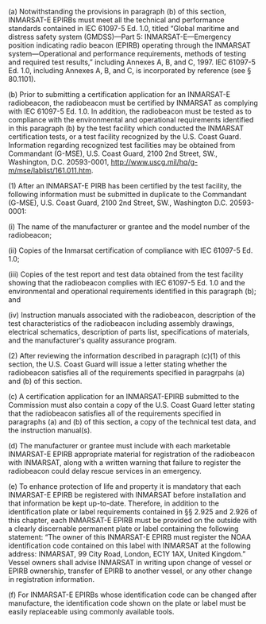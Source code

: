 (a) Notwithstanding the provisions in paragraph (b) of this section, INMARSAT-E EPIRBs must meet all the technical and performance standards contained in IEC 61097-5 Ed. 1.0, titled “Global maritime and distress safety system (GMDSS)—Part 5: INMARSAT-E—Emergency position indicating radio beacon (EPIRB) operating through the INMARSAT system—Operational and performance requirements, methods of testing and required test results,” including Annexes A, B, and C, 1997. IEC 61097-5 Ed. 1.0, including Annexes A, B, and C, is incorporated by reference (see § 80.1101).
              

(b) Prior to submitting a certification application for an INMARSAT-E radiobeacon, the radiobeacon must be certified by INMARSAT as complying with IEC 61097-5 Ed. 1.0. In addition, the radiobeacon must be tested as to compliance with the environmental and operational requirements identified in this paragraph (b) by the test facility which conducted the INMARSAT certification tests, or a test facility recognized by the U.S. Coast Guard. Information regarding recognized test facilities may be obtained from Commandant (G-MSE), U.S. Coast Guard, 2100 2nd Street, SW., Washington, D.C. 20593-0001, http://www.uscg.mil/hq/g-m/mse/lablist/161.011.htm.
              

(1) After an INMARSAT-E PIRB has been certified by the test facility, the following information must be submitted in duplicate to the Commandant (G-MSE), U.S. Coast Guard, 2100 2nd Street, SW., Washington D.C. 20593-0001:

(i) The name of the manufacturer or grantee and the model number of the radiobeacon;
              

(ii) Copies of the Inmarsat certification of compliance with IEC 61097-5 Ed. 1.0;

(iii) Copies of the test report and test data obtained from the test facility showing that the radiobeacon complies with IEC 61097-5 Ed. 1.0 and the environmental and operational requirements identified in this paragraph (b); and

(iv) Instruction manuals associated with the radiobeacon, description of the test characteristics of the radiobeacon including assembly drawings, electrical schematics, description of parts list, specifications of materials, and the manufacturer's quality assurance program.

(2) After reviewing the information described in paragraph (c)(1) of this section, the U.S. Coast Guard will issue a letter stating whether the radiobeacon satisfies all of the requirements specified in paragrpahs (a) and (b) of this section.

(c) A certification application for an INMARSAT-EPIRB submitted to the Commission must also contain a copy of the U.S. Coast Guard letter stating that the radiobeacon satisfies all of the requirements specified in paragraphs (a) and (b) of this section, a copy of the technical test data, and the instruction manual(s).

(d) The manufacturer or grantee must include with each marketable INMARSAT-E EPIRB appropriate material for registration of the radiobeacon with INMARSAT, along with a written warning that failure to register the radiobeacon could delay rescue services in an emergency.

(e) To enhance protection of life and property it is mandatory that each INMARSAT-E EPIRB be registered with INMARSAT before installation and that information be kept up-to-date. Therefore, in addition to the identification plate or label requirements contained in §§ 2.925 and 2.926 of this chapter, each INMARSAT-E EPIRB must be provided on the outside with a clearly discernable permanent plate or label containing the following statement: “The owner of this INMARSAT-E EPIRB must register the NOAA identification code contained on this label with INMARSAT at the following address: INMARSAT, 99 City Road, London, EC1Y 1AX, United Kingdom.” Vessel owners shall advise INMARSAT in writing upon change of vessel or EPIRB ownership, transfer of EPIRB to another vessel, or any other change in registration information.

(f) For INMARSAT-E EPIRBs whose identification code can be changed after manufacture, the identification code shown on the plate or label must be easily replaceable using commonly available tools.

